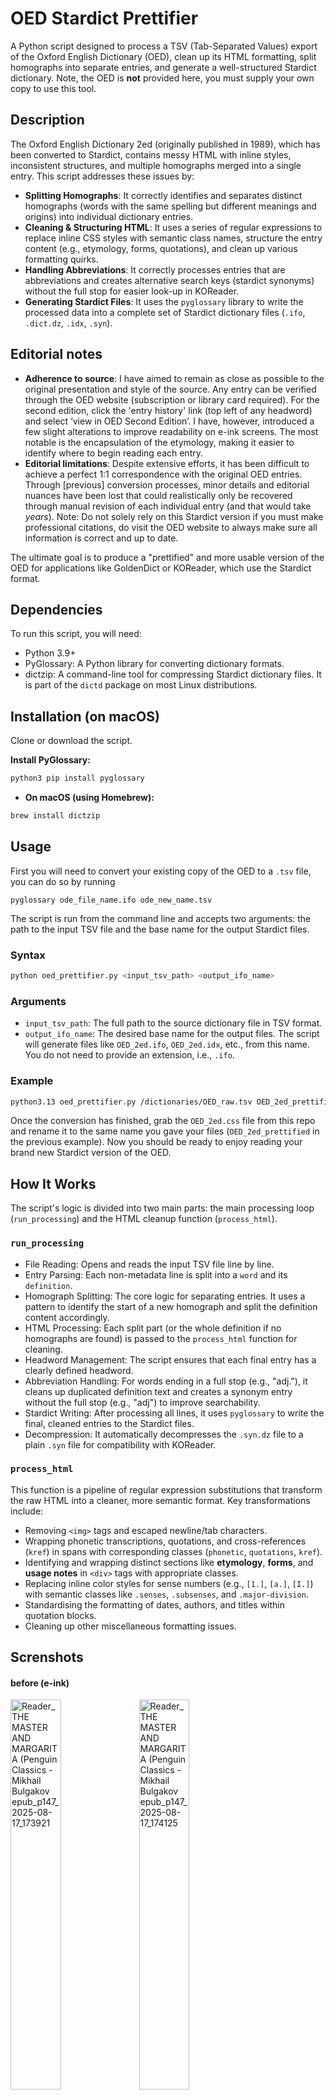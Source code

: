 # OED Stardict Prettifier

A Python script designed to process a TSV (Tab-Separated Values) export of the Oxford English Dictionary (OED), clean up its HTML formatting, split homographs into separate entries, and generate a well-structured Stardict dictionary. Note, the OED is **not** provided here, you must supply your own copy to use this tool.

## Description

The Oxford English Dictionary 2ed (originally published in 1989), which has been converted to Stardict, contains messy HTML with inline styles, inconsistent structures, and multiple homographs merged into a single entry. This script addresses these issues by:

* **Splitting Homographs**: It correctly identifies and separates distinct homographs (words with the same spelling but different meanings and origins) into individual dictionary entries.
* **Cleaning & Structuring HTML**: It uses a series of regular expressions to replace inline CSS styles with semantic class names, structure the entry content (e.g., etymology, forms, quotations), and clean up various formatting quirks.
* **Handling Abbreviations**: It correctly processes entries that are abbreviations and creates alternative search keys (stardict synonyms) without the full stop for easier look-up in KOReader.
* **Generating Stardict Files**: It uses the `pyglossary` library to write the processed data into a complete set of Stardict dictionary files (`.ifo`, `.dict.dz`, `.idx`, `.syn`).

## Editorial notes

* **Adherence to source**: I have aimed to remain as close as possible to the original presentation and style of the source. Any entry can be verified through the OED website (subscription or library card required). For the second edition, click the 'entry history' link (top left of any headword) and select ‘view in OED Second Edition’. I have, however, introduced a few slight alterations to improve readability on e-ink screens. The most notable is the encapsulation of the etymology, making it easier to identify where to begin reading each entry.
* **Editorial limitations**: Despite extensive efforts, it has been difficult to achieve a perfect 1:1 correspondence with the original OED entries. Through [previous] conversion processes, minor details and editorial nuances have been lost that could realistically only be recovered through manual revision of each individual entry (and that would take _years_). Note: Do not solely rely on this Stardict version if you must make professional citations, do visit the OED website to always make sure all information is correct and up to date.

The ultimate goal is to produce a "prettified" and more usable version of the OED for applications like GoldenDict or KOReader, which use the Stardict format.

## Dependencies

To run this script, you will need:

* Python 3.9+
* PyGlossary: A Python library for converting dictionary formats.
* dictzip: A command-line tool for compressing Stardict dictionary files. It is part of the `dictd` package on most Linux distributions.

## Installation (on macOS)

Clone or download the script.

**Install PyGlossary:**
```bash
python3 pip install pyglossary
```

* **On macOS (using Homebrew):**
```bash
brew install dictzip
```

## Usage

First you will need to convert your existing copy of the OED to a `.tsv` file, you can do so by running

```
pyglossary ode_file_name.ifo ode_new_name.tsv
```

The script is run from the command line and accepts two arguments: the path to the input TSV file and the base name for the output Stardict files.

### Syntax

```bash
python oed_prettifier.py <input_tsv_path> <output_ifo_name>
```

### Arguments

* `input_tsv_path`: The full path to the source dictionary file in TSV format.
* `output_ifo_name`: The desired base name for the output files. The script will generate files like `OED_2ed.ifo`, `OED_2ed.idx`, etc., from this name. You do not need to provide an extension, i.e., `.ifo`.

### Example

```bash
python3.13 oed_prettifier.py /dictionaries/OED_raw.tsv OED_2ed_prettified
```

Once the conversion has finished, grab the `OED_2ed.css` file from this repo and rename it to the same name you gave your files (`OED_2ed_prettified` in the previous example). Now you should be ready to enjoy reading your brand new Stardict version of the OED.

## How It Works

The script's logic is divided into two main parts: the main processing loop (`run_processing`) and the HTML cleanup function (`process_html`).

### `run_processing`

* File Reading: Opens and reads the input TSV file line by line.
* Entry Parsing: Each non-metadata line is split into a `word` and its `definition`.
* Homograph Splitting: The core logic for separating entries. It uses a pattern to identify the start of a new homograph and split the definition content accordingly.
* HTML Processing: Each split part (or the whole definition if no homographs are found) is passed to the `process_html` function for cleaning.
* Headword Management: The script ensures that each final entry has a clearly defined headword.
* Abbreviation Handling: For words ending in a full stop (e.g., "adj."), it cleans up duplicated definition text and creates a synonym entry without the full stop (e.g., "adj") to improve searchability.
* Stardict Writing: After processing all lines, it uses `pyglossary` to write the final, cleaned entries to the Stardict files.
* Decompression: It automatically decompresses the `.syn.dz` file to a plain `.syn` file for compatibility with KOReader.

### `process_html`

This function is a pipeline of regular expression substitutions that transform the raw HTML into a cleaner, more semantic format. Key transformations include:

* Removing `<img>` tags and escaped newline/tab characters.
* Wrapping phonetic transcriptions, quotations, and cross-references (`kref`) in spans with corresponding classes (`phonetic`, `quotations`, `kref`).
* Identifying and wrapping distinct sections like **etymology**, **forms**, and **usage notes** in `<div>` tags with appropriate classes.
* Replacing inline color styles for sense numbers (e.g., `[1.]`, `[a.]`, `[I.]`) with semantic classes like `.senses`, `.subsenses`, and `.major-division`.
* Standardising the formatting of dates, authors, and titles within quotation blocks.
* Cleaning up other miscellaneous formatting issues.


## Screnshots

#### before (e-ink)
<img width=40% alt="Reader_THE MASTER AND MARGARITA (Penguin Classics - Mikhail Bulgakov epub_p147_2025-08-17_173921" src="https://github.com/user-attachments/assets/179e676c-2958-4fd6-a10d-b06482d23312" />
<img width=40% alt="Reader_THE MASTER AND MARGARITA (Penguin Classics - Mikhail Bulgakov epub_p147_2025-08-17_174125" src="https://github.com/user-attachments/assets/a0a8eae5-3da7-4d0b-abf3-49ef2088cced" />

#### after (e-ink)
<img width=40% alt="Reader_THE MASTER AND MARGARITA (Penguin Classics - Mikhail Bulgakov epub_p147_2025-08-17_173932" src="https://github.com/user-attachments/assets/9318559d-f48f-4bd5-b8a5-aa6d8c9f1a9c" />
<img width=40% alt="Reader_THE MASTER AND MARGARITA (Penguin Classics - Mikhail Bulgakov epub_p147_2025-08-17_174115" src="https://github.com/user-attachments/assets/7cae28c0-4a17-449a-ab15-93acc4c89aef" />

#### after (colour - homographs)
<img width=40% alt="Reader_herman-melville_moby-dick epub_p41_2025-08-18_005138" src="https://github.com/user-attachments/assets/54080a17-4543-4e59-94f8-a004311c463a" />
<img width=40% alt="Reader_herman-melville_moby-dick epub_p41_2025-08-18_005051" src="https://github.com/user-attachments/assets/9bd50a9e-f59f-4eec-a21d-7f2dc49a9046" />

